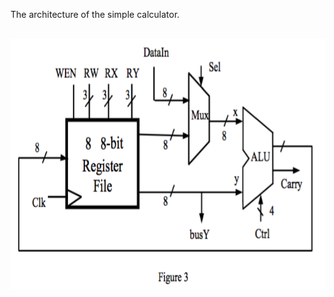 The architecture of the simple calculator.


<br>
<img height="400" src=https://raw.githubusercontent.com/YunChunChen/Computer-Architecture/master/hw1/SimpleCalculator/simple_calculator.png />
<br>

